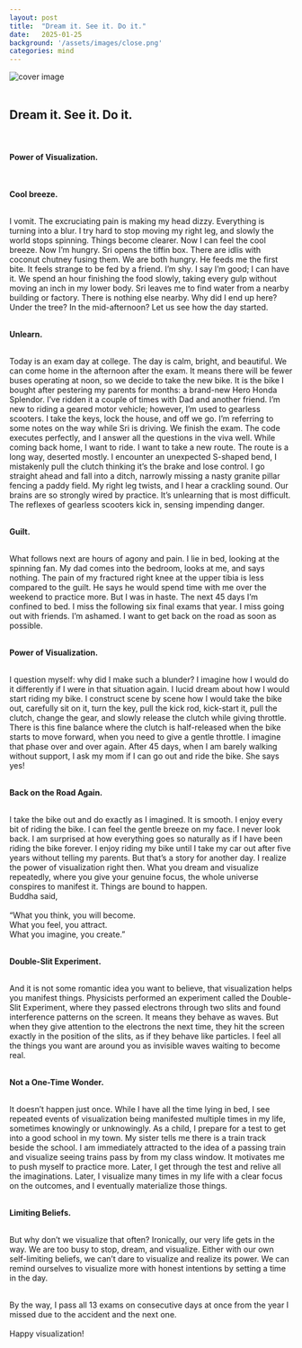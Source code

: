 ```yaml
---
layout: post
title:  "Dream it. See it. Do it."
date:   2025-01-25
background: '/assets/images/close.png'
categories: mind
---
```

![cover image](/assets/images/close.png) <br><br>
<h2>Dream it. See it. Do it.</h2><br>
<h4>Power of Visualization.<br></h4><br>

<b>Cool breeze.<br><br></b>

I vomit. The excruciating pain is making my head dizzy. Everything is turning into a blur. I try hard to stop moving my right leg, and slowly the world stops spinning. Things become clearer. Now I can feel the cool breeze. Now I’m hungry. Sri opens the tiffin box. There are idlis with coconut chutney fusing them. We are both hungry. He feeds me the first bite. It feels strange to be fed by a friend. I’m shy. I say I’m good; I can have it. We spend an hour finishing the food slowly, taking every gulp without moving an inch in my lower body. Sri leaves me to find water from a nearby building or factory. There is nothing else nearby. Why did I end up here? Under the tree? In the mid-afternoon? Let us see how the day started.<br><br>

<b>Unlearn.<br><br></b>

Today is an exam day at college. The day is calm, bright, and beautiful. We can come home in the afternoon after the exam. It means there will be fewer buses operating at noon, so we decide to take the new bike. It is the bike I bought after pestering my parents for months: a brand-new Hero Honda Splendor. I’ve ridden it a couple of times with Dad and another friend. I’m new to riding a geared motor vehicle; however, I’m used to gearless scooters. I take the keys, lock the house, and off we go. I’m referring to some notes on the way while Sri is driving. We finish the exam. The code executes perfectly, and I answer all the questions in the viva well. While coming back home, I want to ride. I want to take a new route. The route is a long way, deserted mostly. I encounter an unexpected S-shaped bend, I mistakenly pull the clutch thinking it’s the brake and lose control. I go straight ahead and fall into a ditch, narrowly missing a nasty granite pillar fencing a paddy field. My right leg twists, and I hear a crackling sound. Our brains are so strongly wired by practice. It’s unlearning that is most difficult. The reflexes of gearless scooters kick in, sensing impending danger.<br><br>

<b>Guilt.<br><br></b>

What follows next are hours of agony and pain. I lie in bed, looking at the spinning fan. My dad comes into the bedroom, looks at me, and says nothing. The pain of my fractured right knee at the upper tibia is less compared to the guilt. He says he would spend time with me over the weekend to practice more. But I was in haste. The next 45 days I’m confined to bed. I miss the following six final exams that year. I miss going out with friends. I’m ashamed. I want to get back on the road as soon as possible.<br><br>

<b>Power of Visualization.<br><br></b>

I question myself: why did I make such a blunder? I imagine how I would do it differently if I were in that situation again. I lucid dream about how I would start riding my bike. I construct scene by scene how I would take the bike out, carefully sit on it, turn the key, pull the kick rod, kick-start it, pull the clutch, change the gear, and slowly release the clutch while giving throttle. There is this fine balance where the clutch is half-released when the bike starts to move forward, when you need to give a gentle throttle. I imagine that phase over and over again. After 45 days, when I am barely walking without support, I ask my mom if I can go out and ride the bike. She says yes!<br><br>

<b>Back on the Road Again.<br><br></b>

I take the bike out and do exactly as I imagined. It is smooth. I enjoy every bit of riding the bike. I can feel the gentle breeze on my face. I never look back. I am surprised at how everything goes so naturally as if I have been riding the bike forever. I enjoy riding my bike until I take my car out after five years without telling my parents. But that’s a story for another day. I realize the power of visualization right then. What you dream and visualize repeatedly, where you give your genuine focus, the whole universe conspires to manifest it. Things are bound to happen.<br>Buddha said,<br><br> “What you think, you will become.<br> What you feel, you attract.<br>What you imagine, you create.” <br><br>

<b>Double-Slit Experiment.<br><br></b>

And it is not some romantic idea you want to believe, that visualization helps you manifest things. Physicists performed an experiment called the Double-Slit Experiment, where they passed electrons through two slits and found interference patterns on the screen. It means they behave as waves. But when they give attention to the electrons the next time, they hit the screen exactly in the position of the slits, as if they behave like particles. I feel all the things you want are around you as invisible waves waiting to become real.<br><br>

<b>Not a One-Time Wonder.<br><br></b>

It doesn’t happen just once. While I have all the time lying in bed, I see repeated events of visualization being manifested multiple times in my life, sometimes knowingly or unknowingly. As a child, I prepare for a test to get into a good school in my town. My sister tells me there is a train track beside the school. I am immediately attracted to the idea of a passing train and visualize seeing trains pass by from my class window. It motivates me to push myself to practice more. Later, I get through the test and relive all the imaginations. Later, I visualize many times in my life with a clear focus on the outcomes, and I eventually materialize those things.<br><br>

<b>Limiting Beliefs.<br><br></b>

But why don’t we visualize that often? Ironically, our very life gets in the way. We are too busy to stop, dream, and visualize. Either with our own self-limiting beliefs, we can’t dare to visualize and realize its power. We can remind ourselves to visualize more with honest intentions by setting a time in the day.<br><br>

By the way, I pass all 13 exams on consecutive days at once from the year I missed due to the accident and the next one.<br><br>Happy visualization!<br><br>

